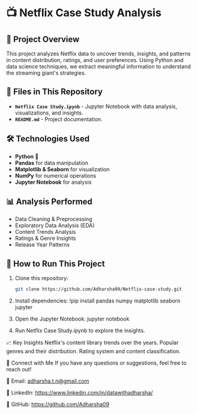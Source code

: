 # 📺 Netflix Case Study Analysis

## 📌 Project Overview
This project analyzes Netflix data to uncover trends, insights, and patterns in content distribution, ratings, and user preferences. 
Using Python and data science techniques, we extract meaningful information to understand the streaming giant's strategies.

## 📂 Files in This Repository
- **`Netflix Case Study.ipynb`** - Jupyter Notebook with data analysis, visualizations, and insights.
- **`README.md`** - Project documentation.

## 🛠️ Technologies Used
- **Python** 🐍
- **Pandas** for data manipulation
- **Matplotlib & Seaborn** for visualization
- **NumPy** for numerical operations
- **Jupyter Notebook** for analysis

## 📊 Analysis Performed
- Data Cleaning & Preprocessing
- Exploratory Data Analysis (EDA)
- Content Trends Analysis
- Ratings & Genre Insights
- Release Year Patterns

## 🚀 How to Run This Project
1. Clone this repository:  
   ```bash
   git clone https://github.com/Adharsha09/Netflix-case-study.git

2. Install dependencies:
   !pip install pandas numpy matplotlib seaborn jupyter

3. Open the Jupyter Notebook:
    jupyter notebook

4. Run Netflix Case Study.ipynb to explore the insights.

📈 Key Insights
Netflix's content library trends over the years.
Popular genres and their distribution.
Rating system and content classification.

🤝 Connect with Me
If you have any questions or suggestions, feel free to reach out!

📧 Email: adharsha.t.n@gmail.com

🔗 LinkedIn: https://www.linkedin.com/in/datawithadharsha/

🐙 GitHub: https://github.com/Adharsha09
 
